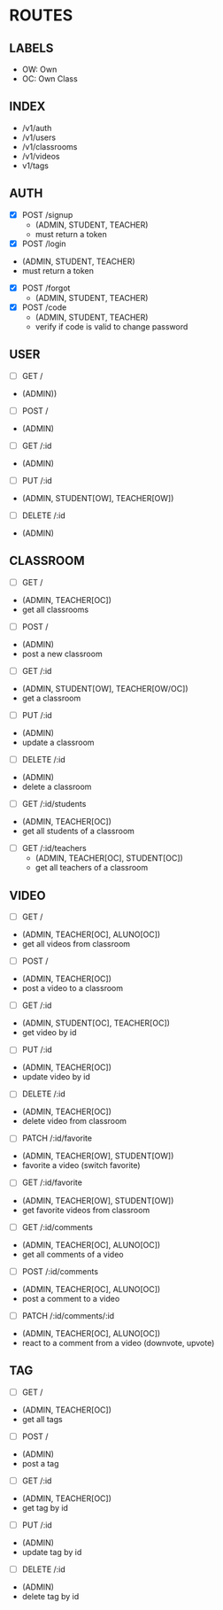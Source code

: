 # ROUTES

## LABELS
- OW: Own
- OC: Own Class

## INDEX
- /v1/auth
- /v1/users
- /v1/classrooms
- /v1/videos
- v1/tags

## AUTH
- [x] POST /signup
  - (ADMIN, STUDENT, TEACHER)
  - must return a token
- [x]  POST /login
  - (ADMIN, STUDENT, TEACHER)
  - must return a token
- [x] POST /forgot
  - (ADMIN, STUDENT, TEACHER)
- [x] POST /code
  - (ADMIN, STUDENT, TEACHER)
  - verify if code is valid to change password
<!-- - [ ] POST /logout
  - (ADMIN, STUDENT, TEACHER)
  - logout user -->
<!-- - [ ] POST /me
  - (ADMIN[OW], STUDENT[OW], TEACHER[OW])
  - must return user data -->

## USER
- [ ]  GET /
  - (ADMIN))
- [ ]  POST /
  - (ADMIN)
- [ ]  GET /:id
  - (ADMIN)
- [ ]  PUT /:id
  - (ADMIN, STUDENT[OW], TEACHER[OW])
- [ ]  DELETE /:id
  - (ADMIN)

## CLASSROOM
- [ ]  GET /
  - (ADMIN, TEACHER[OC])
  - get all classrooms
- [ ]  POST /
  - (ADMIN)
  - post a new classroom
- [ ]  GET /:id
  - (ADMIN, STUDENT[OW], TEACHER[OW/OC])
  - get a classroom
- [ ]  PUT /:id
  - (ADMIN)
  - update a classroom
- [ ]  DELETE /:id
  - (ADMIN)
  - delete a classroom
- [ ]  GET /:id/students
  - (ADMIN, TEACHER[OC])
  - get all students of a classroom
- [ ] GET /:id/teachers
  - (ADMIN, TEACHER[OC], STUDENT[OC])
  - get all teachers of a classroom

## VIDEO
- [ ]  GET /
  - (ADMIN, TEACHER[OC], ALUNO[OC])
  - get all videos from classroom
- [ ]  POST /
  - (ADMIN, TEACHER[OC])
  - post a video to a classroom
- [ ]  GET /:id
  - (ADMIN, STUDENT[OC], TEACHER[OC])
  - get video by id
- [ ]  PUT /:id
  - (ADMIN, TEACHER[OC])
  - update video by id
- [ ]  DELETE /:id
  - (ADMIN, TEACHER[OC])
  - delete video from classroom
- [ ]  PATCH /:id/favorite
  - (ADMIN, TEACHER[OW], STUDENT[OW])
  - favorite a video (switch favorite)
- [ ]  GET /:id/favorite
  - (ADMIN, TEACHER[OW], STUDENT[OW])
  - get favorite videos from classroom
- [ ]  GET /:id/comments
  - (ADMIN, TEACHER[OC], ALUNO[OC])
  - get all comments of a video
- [ ]  POST /:id/comments
  - (ADMIN, TEACHER[OC], ALUNO[OC])
  - post a comment to a video
<!-- - [ ]  GET /:id/comments/:id
  - (ADMIN, TEACHER[OC], ALUNO[OC])
  - get a specific comment from a video -->
- [ ]  PATCH /:id/comments/:id
  - (ADMIN, TEACHER[OC], ALUNO[OC])
  - react to a comment from a video (downvote, upvote)

## TAG
- [ ]  GET /
  - (ADMIN, TEACHER[OC])
  - get all tags
- [ ]  POST /
  - (ADMIN)
  - post a tag
- [ ]  GET /:id
  - (ADMIN, TEACHER[OC])
  - get tag by id
- [ ]  PUT /:id
  - (ADMIN)
  - update tag by id
- [ ]  DELETE /:id
  - (ADMIN)
  - delete tag by id